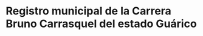 <h1>Registro municipal de la Carrera Bruno Carrasquel del estado Guárico</h1>
<img style="margin:0 auto; with="800" src="resources/logos/carrera4k.jpg" alt="">
